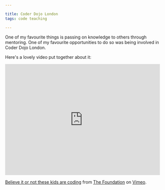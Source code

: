 ```yaml
---

title: Coder Dojo London
tags: code teaching

---
```


One of my favourite things is passing on knowledge to others through mentoring. One of my favourite opportunities to do so was being involved in Coder Dojo London.

Here's a lovely video put together about it:



<iframe src="https://player.vimeo.com/video/69306841" style="width:100%;" height="360" frameborder="0" webkitallowfullscreen mozallowfullscreen allowfullscreen></iframe>
<p><a href="https://vimeo.com/69306841">Believe it or not these kids are coding</a> from <a href="https://vimeo.com/thefoundationpeople">The Foundation</a> on <a href="https://vimeo.com">Vimeo</a>.</p>